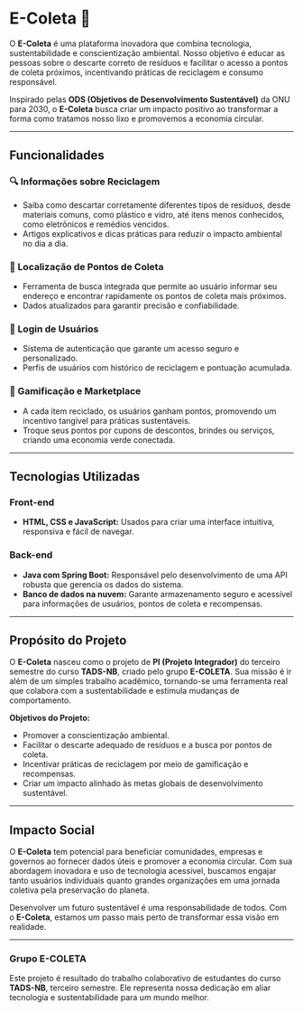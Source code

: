 # E-Coleta 🌱  

O **E-Coleta** é uma plataforma inovadora que combina tecnologia, sustentabilidade e conscientização ambiental. Nosso objetivo é educar as pessoas sobre o descarte correto de resíduos e facilitar o acesso a pontos de coleta próximos, incentivando práticas de reciclagem e consumo responsável.  

Inspirado pelas **ODS (Objetivos de Desenvolvimento Sustentável)** da ONU para 2030, o **E-Coleta** busca criar um impacto positivo ao transformar a forma como tratamos nosso lixo e promovemos a economia circular.  

---

## Funcionalidades  

### 🔍 Informações sobre Reciclagem  
- Saiba como descartar corretamente diferentes tipos de resíduos, desde materiais comuns, como plástico e vidro, até itens menos conhecidos, como eletrônicos e remédios vencidos.  
- Artigos explicativos e dicas práticas para reduzir o impacto ambiental no dia a dia.  

### 📍 Localização de Pontos de Coleta  
- Ferramenta de busca integrada que permite ao usuário informar seu endereço e encontrar rapidamente os pontos de coleta mais próximos.  
- Dados atualizados para garantir precisão e confiabilidade.  

### 🔐 Login de Usuários  
- Sistema de autenticação que garante um acesso seguro e personalizado.  
- Perfis de usuários com histórico de reciclagem e pontuação acumulada.  

### 🎯 Gamificação e Marketplace  
- A cada item reciclado, os usuários ganham pontos, promovendo um incentivo tangível para práticas sustentáveis.  
- Troque seus pontos por cupons de descontos, brindes ou serviços, criando uma economia verde conectada.  

---

## Tecnologias Utilizadas  

### Front-end  
- **HTML, CSS e JavaScript:** Usados para criar uma interface intuitiva, responsiva e fácil de navegar.  

### Back-end  
- **Java com Spring Boot:** Responsável pelo desenvolvimento de uma API robusta que gerencia os dados do sistema.  
- **Banco de dados na nuvem:** Garante armazenamento seguro e acessível para informações de usuários, pontos de coleta e recompensas.  

---

## Propósito do Projeto  

O **E-Coleta** nasceu como o projeto de **PI (Projeto Integrador)** do terceiro semestre do curso **TADS-NB**, criado pelo grupo **E-COLETA**. Sua missão é ir além de um simples trabalho acadêmico, tornando-se uma ferramenta real que colabora com a sustentabilidade e estimula mudanças de comportamento.  

**Objetivos do Projeto:**  
- Promover a conscientização ambiental.  
- Facilitar o descarte adequado de resíduos e a busca por pontos de coleta.  
- Incentivar práticas de reciclagem por meio de gamificação e recompensas.  
- Criar um impacto alinhado às metas globais de desenvolvimento sustentável.  

---

## Impacto Social  

O **E-Coleta** tem potencial para beneficiar comunidades, empresas e governos ao fornecer dados úteis e promover a economia circular. Com sua abordagem inovadora e uso de tecnologia acessível, buscamos engajar tanto usuários individuais quanto grandes organizações em uma jornada coletiva pela preservação do planeta.  

Desenvolver um futuro sustentável é uma responsabilidade de todos. Com o **E-Coleta**, estamos um passo mais perto de transformar essa visão em realidade.  

---

### Grupo E-COLETA  
Este projeto é resultado do trabalho colaborativo de estudantes do curso **TADS-NB**, terceiro semestre. Ele representa nossa dedicação em aliar tecnologia e sustentabilidade para um mundo melhor.
